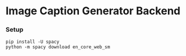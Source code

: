 # Image Caption Generator Backend

### Setup
```angular2html
pip install -U spacy
python -m spacy download en_core_web_sm
```
